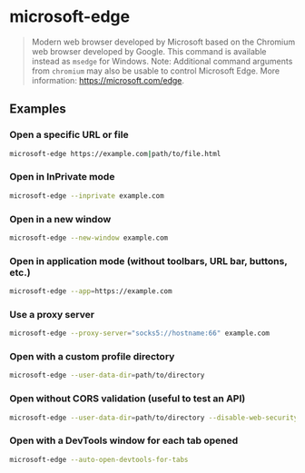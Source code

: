 # microsoft-edge

> Modern web browser developed by Microsoft based on the Chromium web browser developed by Google. This command is available instead as `msedge` for Windows. Note: Additional command arguments from `chromium` may also be usable to control Microsoft Edge. More information: <https://microsoft.com/edge>.

## Examples

### Open a specific URL or file

```bash
microsoft-edge https://example.com|path/to/file.html
```

### Open in InPrivate mode

```bash
microsoft-edge --inprivate example.com
```

### Open in a new window

```bash
microsoft-edge --new-window example.com
```

### Open in application mode (without toolbars, URL bar, buttons, etc.)

```bash
microsoft-edge --app=https://example.com
```

### Use a proxy server

```bash
microsoft-edge --proxy-server="socks5://hostname:66" example.com
```

### Open with a custom profile directory

```bash
microsoft-edge --user-data-dir=path/to/directory
```

### Open without CORS validation (useful to test an API)

```bash
microsoft-edge --user-data-dir=path/to/directory --disable-web-security
```

### Open with a DevTools window for each tab opened

```bash
microsoft-edge --auto-open-devtools-for-tabs
```
